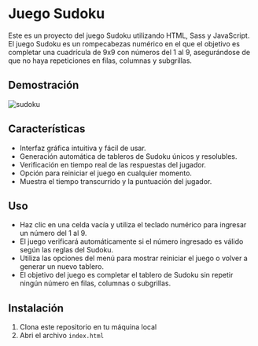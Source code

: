 # Juego Sudoku

Este es un proyecto del juego Sudoku utilizando HTML, Sass y JavaScript. El juego Sudoku es un rompecabezas numérico en el que el objetivo es completar una cuadrícula de 9x9 con números del 1 al 9, asegurándose de que no haya repeticiones en filas, columnas y subgrillas.

## Demostración

![sudoku](https://github.com/JuanPE44/sudoku/assets/89142353/c9fd2961-b9ee-450d-85df-283d7a896280)


## Características

- Interfaz gráfica intuitiva y fácil de usar.
- Generación automática de tableros de Sudoku únicos y resolubles.
- Verificación en tiempo real de las respuestas del jugador.
- Opción para reiniciar el juego en cualquier momento.
- Muestra el tiempo transcurrido y la puntuación del jugador.

## Uso

- Haz clic en una celda vacía y utiliza el teclado numérico para ingresar un número del 1 al 9.
- El juego verificará automáticamente si el número ingresado es válido según las reglas del Sudoku.
- Utiliza las opciones del menú para mostrar reiniciar el juego o volver a generar un nuevo tablero.
- El objetivo del juego es completar el tablero de Sudoku sin repetir ningún número en filas, columnas o subgrillas.

## Instalación

1. Clona este repositorio en tu máquina local
2. Abri el archivo `index.html`

